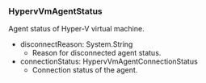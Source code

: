 ### HypervVmAgentStatus
Agent status of Hyper-V virtual machine.

- disconnectReason: System.String
  - Reason for disconnected agent status.
- connectionStatus: HypervVmAgentConnectionStatus
  - Connection status of the agent.
